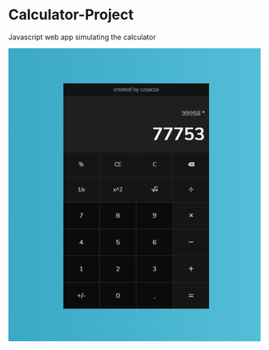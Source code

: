 # Calculator-Project
Javascript web app simulating the calculator


<img src="https://github.com/czaacza/Calculator-Project/blob/master/img/screen-full-app.PNG" width="" height=""/>
